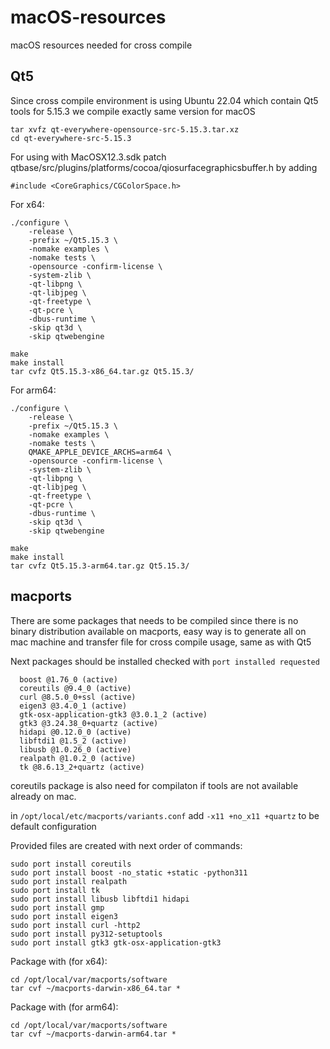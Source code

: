 # macOS-resources
macOS resources needed for cross compile

## Qt5

Since cross compile environment is using Ubuntu 22.04 which contain Qt5 tools for 5.15.3 we compile exactly same version for macOS
```
tar xvfz qt-everywhere-opensource-src-5.15.3.tar.xz
cd qt-everywhere-src-5.15.3
```

For using with MacOSX12.3.sdk patch qtbase/src/plugins/platforms/cocoa/qiosurfacegraphicsbuffer.h by adding
```
#include <CoreGraphics/CGColorSpace.h>
```

For x64:

```
./configure \
    -release \
    -prefix ~/Qt5.15.3 \
    -nomake examples \
    -nomake tests \
    -opensource -confirm-license \
    -system-zlib \
    -qt-libpng \
    -qt-libjpeg \
    -qt-freetype \
    -qt-pcre \
    -dbus-runtime \
    -skip qt3d \
    -skip qtwebengine

make
make install
tar cvfz Qt5.15.3-x86_64.tar.gz Qt5.15.3/
```

For arm64:

```
./configure \
    -release \
    -prefix ~/Qt5.15.3 \
    -nomake examples \
    -nomake tests \
    QMAKE_APPLE_DEVICE_ARCHS=arm64 \
    -opensource -confirm-license \
    -system-zlib \
    -qt-libpng \
    -qt-libjpeg \
    -qt-freetype \
    -qt-pcre \
    -dbus-runtime \
    -skip qt3d \
    -skip qtwebengine

make
make install
tar cvfz Qt5.15.3-arm64.tar.gz Qt5.15.3/
```

## macports
There are some packages that needs to be compiled since there is no binary distribution available on macports, easy way is to generate all
on mac machine and transfer file for cross compile usage, same as with Qt5

Next packages should be installed checked with `port installed requested`
```
  boost @1.76_0 (active)
  coreutils @9.4_0 (active)
  curl @8.5.0_0+ssl (active)
  eigen3 @3.4.0_1 (active)
  gtk-osx-application-gtk3 @3.0.1_2 (active)
  gtk3 @3.24.38_0+quartz (active)
  hidapi @0.12.0_0 (active)
  libftdi1 @1.5_2 (active)
  libusb @1.0.26_0 (active)
  realpath @1.0.2_0 (active)
  tk @8.6.13_2+quartz (active)
```

coreutils package is also need for compilaton if tools are not available already on mac.

in `/opt/local/etc/macports/variants.conf` add `-x11 +no_x11 +quartz` to be default configuration

Provided files are created with next order of commands:
```
sudo port install coreutils
sudo port install boost -no_static +static -python311
sudo port install realpath
sudo port install tk
sudo port install libusb libftdi1 hidapi
sudo port install gmp
sudo port install eigen3
sudo port install curl -http2
sudo port install py312-setuptools
sudo port install gtk3 gtk-osx-application-gtk3
```

Package with (for x64):
```
cd /opt/local/var/macports/software
tar cvf ~/macports-darwin-x86_64.tar *
```

Package with (for arm64):
```
cd /opt/local/var/macports/software
tar cvf ~/macports-darwin-arm64.tar *
```
